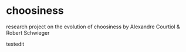 # choosiness
research project on the evolution of choosiness
by Alexandre Courtiol & Robert Schwieger

testedit
